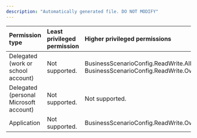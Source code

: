 ```yaml
---
description: "Automatically generated file. DO NOT MODIFY"
---
```


|Permission type|Least privileged permission|Higher privileged permissions|
|:---|:---|:---|
|Delegated (work or school account)|Not supported.|BusinessScenarioConfig.ReadWrite.All, BusinessScenarioConfig.ReadWrite.OwnedBy|
|Delegated (personal Microsoft account)|Not supported.|Not supported.|
|Application|Not supported.|BusinessScenarioConfig.ReadWrite.OwnedBy|

